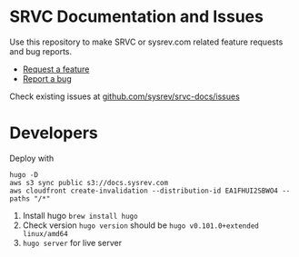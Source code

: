 # SRVC Documentation and Issues
Use this repository to make SRVC or sysrev.com related feature requests and bug reports.

* [Request a feature](https://github.com/sysrev/srvc-docs/issues/new)  
* [Report a bug](https://github.com/sysrev/srvc-docs/issues/new)

Check existing issues at [github.com/sysrev/srvc-docs/issues](https://github.com/sysrev/srvc-docs/issues)

# Developers

Deploy with

```
hugo -D
aws s3 sync public s3://docs.sysrev.com
aws cloudfront create-invalidation --distribution-id EA1FHUI2SBWO4 --paths "/*"
```

1. Install hugo `brew install hugo`
2. Check version `hugo version` should be `hugo v0.101.0+extended linux/amd64`
3. `hugo server` for live server
